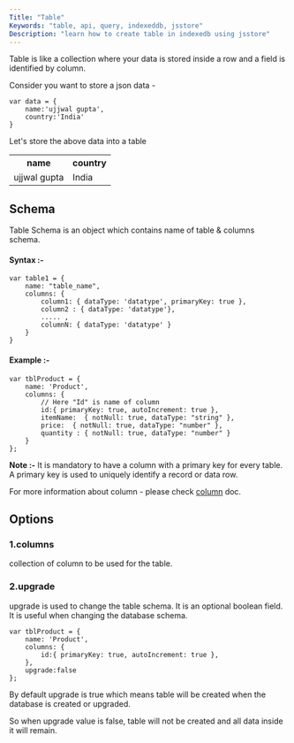 ```yaml
---
Title: "Table"
Keywords: "table, api, query, indexeddb, jsstore"
Description: "learn how to create table in indexedb using jsstore"
---
```


Table is like a collection where your data is stored inside a row and a field is identified by column.

Consider you want to store a json data - 

```
var data = {
    name:'ujjwal gupta',
    country:'India'
}
```

Let's store the above data into a table

<table>
<tr>
<th>name</th>
<th>country</th>
</tr>
<tr>
<td>ujjwal gupta</td>
<td>India</td>
</tr>
</table>

## Schema

Table Schema is an object which contains name of table & columns schema.

#### Syntax :- 

```
var table1 = {
    name: "table_name",
    columns: {
        column1: { dataType: 'datatype', primaryKey: true },
        column2 : { dataType: 'datatype'},
        ..... ,
        columnN: { dataType: 'datatype' }
    }
}
```

#### Example :-

```
var tblProduct = {
    name: 'Product',
    columns: {
        // Here "Id" is name of column 
        id:{ primaryKey: true, autoIncrement: true },
        itemName:  { notNull: true, dataType: "string" },
        price:  { notNull: true, dataType: "number" },
        quantity : { notNull: true, dataType: "number" }
    }
};
```
**Note :-** It is mandatory to have a column with a primary key for every table. A primary key is used to uniquely identify a record or data row.

For more information about column - please check [column](/tutorial/column) doc.

## Options

### 1.columns

collection of column to be used for the table.

### 2.upgrade 

upgrade is used to change the table schema. It is an optional boolean field. It is useful when changing the database schema. 

```
var tblProduct = {
    name: 'Product',
    columns: {
        id:{ primaryKey: true, autoIncrement: true },
    },
    upgrade:false
};
```

By default upgrade is true which means table will be created when the database is created or upgraded.

So when upgrade value is false, table will not be created and all data inside it will remain.